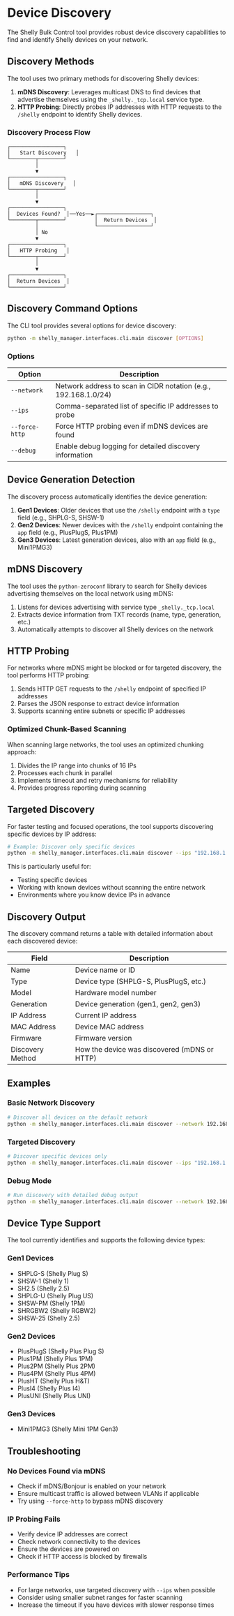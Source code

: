 # Device Discovery

The Shelly Bulk Control tool provides robust device discovery capabilities to find and identify Shelly devices on your network.

## Discovery Methods

The tool uses two primary methods for discovering Shelly devices:

1. **mDNS Discovery**: Leverages multicast DNS to find devices that advertise themselves using the `_shelly._tcp.local` service type.
2. **HTTP Probing**: Directly probes IP addresses with HTTP requests to the `/shelly` endpoint to identify Shelly devices.

### Discovery Process Flow

```
┌─────────────────┐
│   Start Discovery   │
└────────┬────────┘
         │
         ▼
┌─────────────────┐
│   mDNS Discovery   │
└────────┬────────┘
         │
         ▼
┌─────────────────┐
│  Devices Found?  │──Yes──►┌─────────────────┐
└────────┬────────┘         │  Return Devices  │
         │                  └─────────────────┘
         │ No
         ▼
┌─────────────────┐
│   HTTP Probing   │
└────────┬────────┘
         │
         ▼
┌─────────────────┐
│  Return Devices  │
└─────────────────┘
```

## Discovery Command Options

The CLI tool provides several options for device discovery:

```bash
python -m shelly_manager.interfaces.cli.main discover [OPTIONS]
```

### Options

| Option | Description |
|--------|-------------|
| `--network` | Network address to scan in CIDR notation (e.g., 192.168.1.0/24) |
| `--ips` | Comma-separated list of specific IP addresses to probe |
| `--force-http` | Force HTTP probing even if mDNS devices are found |
| `--debug` | Enable debug logging for detailed discovery information |

## Device Generation Detection

The discovery process automatically identifies the device generation:

1. **Gen1 Devices**: Older devices that use the `/shelly` endpoint with a `type` field (e.g., SHPLG-S, SHSW-1)
2. **Gen2 Devices**: Newer devices with the `/shelly` endpoint containing the `app` field (e.g., PlusPlugS, Plus1PM)
3. **Gen3 Devices**: Latest generation devices, also with an `app` field (e.g., Mini1PMG3)

## mDNS Discovery

The tool uses the `python-zeroconf` library to search for Shelly devices advertising themselves on the local network using mDNS:

1. Listens for devices advertising with service type `_shelly._tcp.local`
2. Extracts device information from TXT records (name, type, generation, etc.)
3. Automatically attempts to discover all Shelly devices on the network

## HTTP Probing

For networks where mDNS might be blocked or for targeted discovery, the tool performs HTTP probing:

1. Sends HTTP GET requests to the `/shelly` endpoint of specified IP addresses
2. Parses the JSON response to extract device information
3. Supports scanning entire subnets or specific IP addresses

### Optimized Chunk-Based Scanning

When scanning large networks, the tool uses an optimized chunking approach:

1. Divides the IP range into chunks of 16 IPs
2. Processes each chunk in parallel
3. Implements timeout and retry mechanisms for reliability
4. Provides progress reporting during scanning

## Targeted Discovery

For faster testing and focused operations, the tool supports discovering specific devices by IP address:

```bash
# Example: Discover only specific devices
python -m shelly_manager.interfaces.cli.main discover --ips "192.168.1.100,192.168.1.101,192.168.1.102"
```

This is particularly useful for:
- Testing specific devices
- Working with known devices without scanning the entire network
- Environments where you know device IPs in advance

## Discovery Output

The discovery command returns a table with detailed information about each discovered device:

| Field | Description |
|-------|-------------|
| Name | Device name or ID |
| Type | Device type (SHPLG-S, PlusPlugS, etc.) |
| Model | Hardware model number |
| Generation | Device generation (gen1, gen2, gen3) |
| IP Address | Current IP address |
| MAC Address | Device MAC address |
| Firmware | Firmware version |
| Discovery Method | How the device was discovered (mDNS or HTTP) |

## Examples

### Basic Network Discovery

```bash
# Discover all devices on the default network
python -m shelly_manager.interfaces.cli.main discover --network 192.168.1.0/24
```

### Targeted Discovery

```bash
# Discover specific devices only
python -m shelly_manager.interfaces.cli.main discover --ips "192.168.1.10,192.168.1.20"
```

### Debug Mode

```bash
# Run discovery with detailed debug output
python -m shelly_manager.interfaces.cli.main discover --network 192.168.1.0/24 --debug
```

## Device Type Support

The tool currently identifies and supports the following device types:

### Gen1 Devices
- SHPLG-S (Shelly Plug S)
- SHSW-1 (Shelly 1)
- SH2.5 (Shelly 2.5)
- SHPLG-U (Shelly Plug US)
- SHSW-PM (Shelly 1PM)
- SHRGBW2 (Shelly RGBW2)
- SHSW-25 (Shelly 2.5)

### Gen2 Devices
- PlusPlugS (Shelly Plus Plug S)
- Plus1PM (Shelly Plus 1PM)
- Plus2PM (Shelly Plus 2PM)
- Plus4PM (Shelly Plus 4PM)
- PlusHT (Shelly Plus H&T)
- PlusI4 (Shelly Plus I4)
- PlusUNI (Shelly Plus UNI)

### Gen3 Devices
- Mini1PMG3 (Shelly Mini 1PM Gen3)

## Troubleshooting

### No Devices Found via mDNS
- Check if mDNS/Bonjour is enabled on your network
- Ensure multicast traffic is allowed between VLANs if applicable
- Try using `--force-http` to bypass mDNS discovery

### IP Probing Fails
- Verify device IP addresses are correct
- Check network connectivity to the devices
- Ensure the devices are powered on
- Check if HTTP access is blocked by firewalls

### Performance Tips
- For large networks, use targeted discovery with `--ips` when possible
- Consider using smaller subnet ranges for faster scanning
- Increase the timeout if you have devices with slower response times 